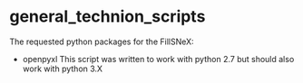 # general_technion_scripts

The requested python packages for the FillSNeX:
- openpyxl
This script was written to work with  python 2.7 but should also work with python 3.X

